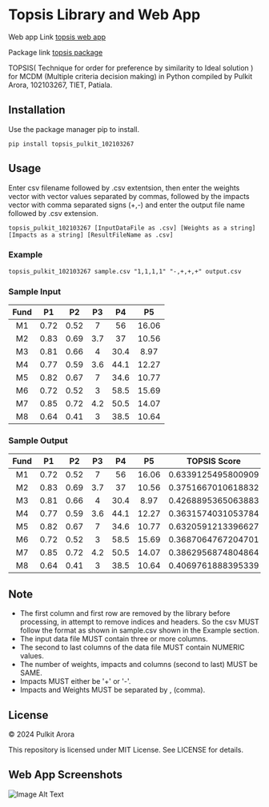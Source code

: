 
# Topsis Library and Web App

Web app Link [topsis web app](https://pulkit-topsis-web-app.streamlit.app/)

Package link [topsis package](https://pypi.org/project/topsis-pulkit-102103267/)

TOPSIS( Technique for order for preference by similarity to Ideal solution ) for MCDM (Multiple criteria decision making) in Python compiled by Pulkit Arora, 102103267, TIET, Patiala. 


## Installation
Use the package manager pip to install.
```
pip install topsis_pulkit_102103267
```
## Usage
Enter csv filename followed by .csv extentsion, then enter the weights vector with vector values separated by commas, followed by the impacts vector with comma separated signs (+,-) and enter the output file name followed by .csv extension.

```topsis_pulkit_102103267 [InputDataFile as .csv] [Weights as a string] [Impacts as a string] [ResultFileName as .csv]```

### Example
```topsis_pulkit_102103267 sample.csv "1,1,1,1" "-,+,+,+" output.csv```

### Sample Input
| Fund  | P1    | P2	| P3	| P4	| P5	|
| :---: | :---: | :---: | :---: | :---: | :---: |
| M1	| 0.72	| 0.52	| 7	    | 56	| 16.06 |
| M2	| 0.83	| 0.69	| 3.7	| 37	| 10.56 |
| M3	| 0.81	| 0.66	| 4	    | 30.4	| 8.97  | 
| M4	| 0.77	| 0.59	| 3.6	| 44.1	| 12.27 |
| M5	| 0.82	| 0.67	| 7	    | 34.6	| 10.77 |
| M6	| 0.72	| 0.52	| 3	    | 58.5	| 15.69 |
| M7	| 0.85	| 0.72	| 4.2	| 50.5	| 14.07 |
| M8	| 0.64	| 0.41	| 3	    | 38.5	| 10.64 |

### Sample Output
| Fund  | P1    | P2	| P3	| P4	| P5	|     TOPSIS Score   | Rank  |
| :---: | :---: | :---: | :---: | :---: | :---: |        :---:       | :---: |
| M1	| 0.72	| 0.52	| 7	    | 56	| 16.06 | 0.6339125495800909 |   1   |
| M2	| 0.83	| 0.69	| 3.7	| 37	| 10.56 | 0.3751667010618832 |   6   |
| M3	| 0.81	| 0.66	| 4	    | 30.4	| 8.97  | 0.4268895365063883 |   3   |
| M4	| 0.77	| 0.59	| 3.6	| 44.1	| 12.27 | 0.3631574031053784 |   8   |
| M5	| 0.82	| 0.67	| 7	    | 34.6	| 10.77 | 0.6320591213396627 |   2   |
| M6	| 0.72	| 0.52	| 3	    | 58.5	| 15.69 | 0.3687064767204701 |	 7   |
| M7	| 0.85	| 0.72	| 4.2	| 50.5	| 14.07 | 0.3862956874804864 |	 5   |
| M8	| 0.64	| 0.41	| 3	    | 38.5	| 10.64 | 0.4069761888395339 |   4   |



## Note
- The first column and first row are removed by the library before processing, in attempt to remove indices and headers. So the csv MUST follow the format as shown in sample.csv shown in the Example section.
- The input data file MUST contain three or more columns.
- The second to last columns of the data file MUST contain NUMERIC values.
- The number of weights, impacts and columns (second to last) MUST be SAME.
- Impacts MUST either be '+' or '-'.
- Impacts and Weights MUST be separated by , (comma).
## License

© 2024 Pulkit Arora

This repository is licensed under MIT License. See LICENSE for details.
## Web App Screenshots

![Image Alt Text](![image](https://github.com/pulkit8690/Topsis-Streamlit/assets/103959073/5e4e7ac0-ee39-4e6d-a86c-d5a5e8f52471)
)

